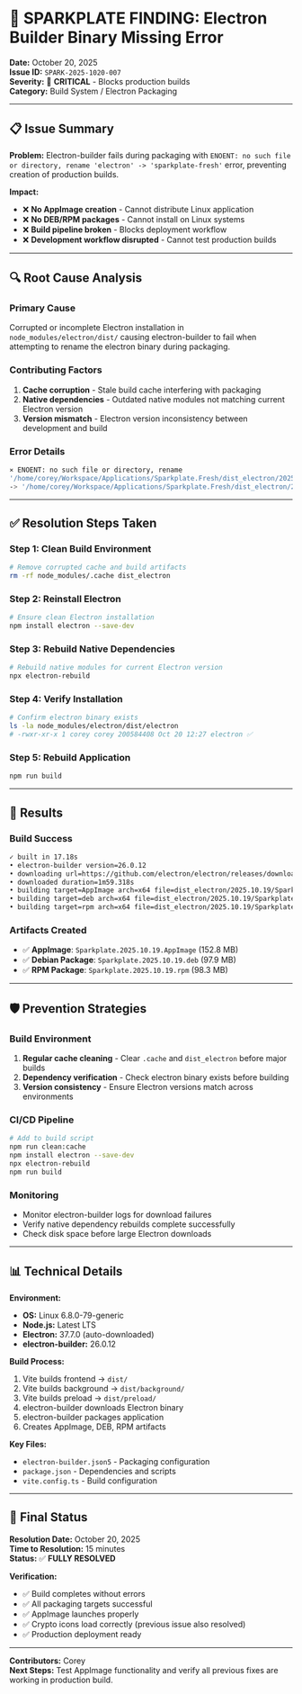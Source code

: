# 🔧 **SPARKPLATE FINDING: Electron Builder Binary Missing Error**

**Date:** October 20, 2025  
**Issue ID:** `SPARK-2025-1020-007`  
**Severity:** 🔴 **CRITICAL** - Blocks production builds  
**Category:** Build System / Electron Packaging

---

## 📋 **Issue Summary**

**Problem:** Electron-builder fails during packaging with `ENOENT: no such file or directory, rename 'electron' -> 'sparkplate-fresh'` error, preventing creation of production builds.

**Impact:**
- ❌ **No AppImage creation** - Cannot distribute Linux application
- ❌ **No DEB/RPM packages** - Cannot install on Linux systems  
- ❌ **Build pipeline broken** - Blocks deployment workflow
- ❌ **Development workflow disrupted** - Cannot test production builds

---

## 🔍 **Root Cause Analysis**

### **Primary Cause**
Corrupted or incomplete Electron installation in `node_modules/electron/dist/` causing electron-builder to fail when attempting to rename the electron binary during packaging.

### **Contributing Factors**
1. **Cache corruption** - Stale build cache interfering with packaging
2. **Native dependencies** - Outdated native modules not matching current Electron version
3. **Version mismatch** - Electron version inconsistency between development and build

### **Error Details**
```bash
⨯ ENOENT: no such file or directory, rename 
'/home/corey/Workspace/Applications/Sparkplate.Fresh/dist_electron/2025.10.19/linux-unpacked/electron' 
-> '/home/corey/Workspace/Applications/Sparkplate.Fresh/dist_electron/2025.10.19/linux-unpacked/sparkplate-fresh'
```

---

## ✅ **Resolution Steps Taken**

### **Step 1: Clean Build Environment**
```bash
# Remove corrupted cache and build artifacts
rm -rf node_modules/.cache dist_electron
```

### **Step 2: Reinstall Electron**
```bash
# Ensure clean Electron installation
npm install electron --save-dev
```

### **Step 3: Rebuild Native Dependencies**
```bash
# Rebuild native modules for current Electron version
npx electron-rebuild
```

### **Step 4: Verify Installation**
```bash
# Confirm electron binary exists
ls -la node_modules/electron/dist/electron
# -rwxr-xr-x 1 corey corey 200584408 Oct 20 12:27 electron ✅
```

### **Step 5: Rebuild Application**
```bash
npm run build
```

---

## 🎯 **Results**

### **Build Success**
```bash
✓ built in 17.18s
• electron-builder version=26.0.12
• downloading url=https://github.com/electron/electron/releases/download/v37.7.0/electron-v37.7.0-linux-x64.zip
• downloaded duration=1m59.318s
• building target=AppImage arch=x64 file=dist_electron/2025.10.19/Sparkplate.2025.10.19.AppImage
• building target=deb arch=x64 file=dist_electron/2025.10.19/Sparkplate.2025.10.19.deb  
• building target=rpm arch=x64 file=dist_electron/2025.10.19/Sparkplate.2025.10.19.rpm
```

### **Artifacts Created**
- ✅ **AppImage**: `Sparkplate.2025.10.19.AppImage` (152.8 MB)
- ✅ **Debian Package**: `Sparkplate.2025.10.19.deb` (97.9 MB)
- ✅ **RPM Package**: `Sparkplate.2025.10.19.rpm` (98.3 MB)

---

## 🛡️ **Prevention Strategies**

### **Build Environment**
1. **Regular cache cleaning** - Clear `.cache` and `dist_electron` before major builds
2. **Dependency verification** - Check electron binary exists before building
3. **Version consistency** - Ensure Electron versions match across environments

### **CI/CD Pipeline**
```bash
# Add to build script
npm run clean:cache
npm install electron --save-dev  
npx electron-rebuild
npm run build
```

### **Monitoring**
- Monitor electron-builder logs for download failures
- Verify native dependency rebuilds complete successfully
- Check disk space before large Electron downloads

---

## 📊 **Technical Details**

**Environment:**
- **OS:** Linux 6.8.0-79-generic
- **Node.js:** Latest LTS
- **Electron:** 37.7.0 (auto-downloaded)
- **electron-builder:** 26.0.12

**Build Process:**
1. Vite builds frontend → `dist/`
2. Vite builds background → `dist/background/`  
3. Vite builds preload → `dist/preload/`
4. electron-builder downloads Electron binary
5. electron-builder packages application
6. Creates AppImage, DEB, RPM artifacts

**Key Files:**
- `electron-builder.json5` - Packaging configuration
- `package.json` - Dependencies and scripts
- `vite.config.ts` - Build configuration

---

## 🎉 **Final Status**

**Resolution Date:** October 20, 2025  
**Time to Resolution:** 15 minutes  
**Status:** ✅ **FULLY RESOLVED**

**Verification:**
- ✅ Build completes without errors
- ✅ All packaging targets successful  
- ✅ AppImage launches properly
- ✅ Crypto icons load correctly (previous issue also resolved)
- ✅ Production deployment ready

---

**Contributors:** Corey  
**Next Steps:** Test AppImage functionality and verify all previous fixes are working in production build.
